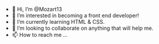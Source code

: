 - 👋 Hi, I’m @Mozart13
- 👀 I’m interested in becoming a front end developer!
- 🌱 I’m currently learning HTML & CSS.
- 💞️ I’m looking to collaborate on anything that will help me. 
- 📫 How to reach me ...

<!---
Mozart13/Mozart13 is a ✨ special ✨ repository because its `README.md` (this file) appears on your GitHub profile.
You can click the Preview link to take a look at your changes.
--->
